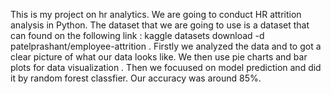 This is my project on hr analytics. 
We are  going to conduct HR attrition analysis in Python. The dataset that we are going to use is a  dataset that can found on the following link : kaggle datasets download -d patelprashant/employee-attrition .
Firstly we analyzed the data and to got a clear picture of what our data looks like.
We then use pie charts and bar plots for data visualization .
Then we focuused on model prediction and did it by random forest classfier.
Our accuracy was around 85%.
